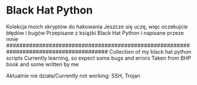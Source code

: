 # Black Hat Python
Kolekcja moich skryptów do hakowania
Jeszcze się uczę, więc oczekujcie błędów i bugów
Przepisane z książki Black Hat Python i napisane przeze mnie
#######################################################################################
Collection of my black hat python scripts
Currently learning, so expect some bugs and errors
Taken from BHP book and some written by me

Aktualnie nie działa/Currently not working: SSH, Trojan
